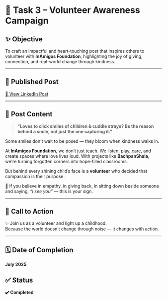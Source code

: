 # 🤝 Task 3 – Volunteer Awareness Campaign

## ✨ Objective  
To craft an impactful and heart-touching post that inspires others to volunteer with **InAmigos Foundation**, highlighting the joy of giving, connection, and real-world change through kindness.

---

## 🔗 Published Post  
[📍 View LinkedIn Post](https://www.linkedin.com/posts/jagruti-priyadarshini2005_volunteerdiaries-inamigosfoundation-giveback-activity-7352205966618071041-piVq?utm_source=share&utm_medium=member_android&rcm=ACoAAE5XncwBSfite1-REcpZc9lfzDdByubK5m8)

---

## 📘 Post Content  

> **"Loves to click smiles of children & cuddle strays? Be the reason behind a smile, not just the one capturing it."**

Some smiles don't wait to be posed — they bloom when kindness walks in.

At **InAmigos Foundation**, we don’t just teach. We listen, play, care, and create spaces where love lives loud. With projects like **BachpanShala**, we're turning forgotten corners into hope-filled classrooms.

But behind every shining child’s face is a **volunteer** who decided that compassion is their purpose.

💛 If you believe in empathy, in giving back, in sitting down beside someone and saying, *“I see you”* — this is your sign.

---

## 💬 Call to Action  
✨ Join us as a volunteer and light up a childhood.  
Because the world doesn’t change through noise — it changes with action.

---

## 🗓️ Date of Completion  
**July 2025**

## ✅ Status  
**✔️ Completed**
